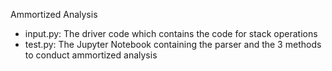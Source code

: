 Ammortized Analysis

- input.py: The driver code which contains the code for stack operations
- test.py:  The Jupyter Notebook containing the parser and the 3 methods to conduct ammortized analysis

